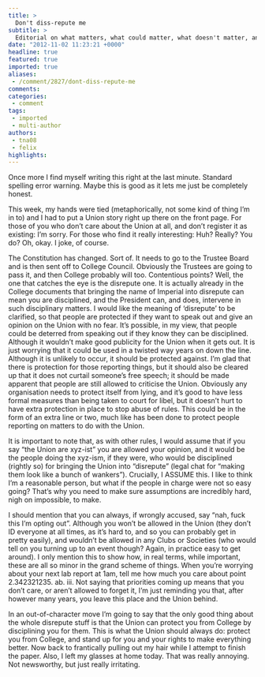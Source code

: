 ```yaml
---
title: >
  Don't diss-repute me
subtitle: >
  Editorial on what matters, what could matter, what doesn't matter, and my glasses
date: "2012-11-02 11:23:21 +0000"
headline: true
featured: true
imported: true
aliases:
 - /comment/2827/dont-diss-repute-me
comments:
categories:
 - comment
tags:
 - imported
 - multi-author
authors:
 - tna08
 - felix
highlights:
---
```


Once more I find myself writing this right at the last minute. Standard spelling error warning. Maybe this is good as it lets me just be completely honest.

This week, my hands were tied (metaphorically, not some kind of thing I’m in to) and I had to put a Union story right up there on the front page. For those of you who don’t care about the Union at all, and don’t register it as existing: I’m sorry. For those who find it really interesting: Huh? Really? You do? Oh, okay. I joke, of course.

The Constitution has changed. Sort of. It needs to go to the Trustee Board and is then sent off to College Council. Obviously the Trustees are going to pass it, and then College probably will too.
 Contentious points? Well, the one that catches the eye is the disrepute one. It is actually already in the College documents that bringing the name of Imperial into disrepute can mean you are disciplined, and the President can, and does, intervene in such disciplinary matters. I would like the meaning of ‘disrepute’ to be clarified, so that people are protected if they want to speak out and give an opinion on the Union with no fear. It’s possible, in my view, that people could be deterred from speaking out if they know they can be disciplined. Although it wouldn’t make good publicity for the Union when it gets out. It is just worrying that it could be used in a twisted way years on down the line. Although it is unlikely to occur, it should be protected against. I’m glad that there is protection for those reporting things, but it should also be cleared up that it does not curtail someone’s free speech; it should be made apparent that people are still allowed to criticise the Union. Obviously any organisation needs to protect itself from lying, and it’s good to have less formal measures than being taken to court for libel, but it doesn’t hurt to have extra protection in place to stop abuse of rules. This could be in the form of an extra line or two, much like has been done to protect people reporting on matters to do with the Union.

It is important to note that, as with other rules, I would assume that if you say “the Union are xyz-ist” you are allowed your opinion, and it would be the people doing the xyz-ism, if they were, who would be disciplined (rightly so) for bringing the Union into “disrepute” (legal chat for “making them look like a bunch of wankers”). Crucially, I ASSUME this. I like to think I’m a reasonable person, but what if the people in charge were not so easy going? That’s why you need to make sure assumptions are incredibly hard, nigh on impossible, to make.

I should mention that you can always, if wrongly accused, say “nah, fuck this I’m opting out”. Although you won’t be allowed in the Union (they don’t ID everyone at all times, as it’s hard to, and so you can probably get in pretty easily), and wouldn’t be allowed in any Clubs or Societies (who would tell on you turning up to an event though? Again, in practice easy to get around). I only mention this to show how, in real terms, while important, these are all so minor in the grand scheme of things. When you’re worrying about your next lab report at 1am, tell me how much you care about point 2.342321235. ab. iii. Not saying that priorities coming up means that you don’t care, or aren’t allowed to forget it, I’m just reminding you that, after however many years, you leave this place and the Union behind.

In an out-of-character move I’m going to say that the only good thing about the whole disrepute stuff is that the Union can protect you from College by disciplining you for them. This is what the Union should always do: protect you from College, and stand up for you and your rights to make everything better.
 Now back to frantically pulling out my hair while I attempt to finish the paper. Also, I left my glasses at home today. That was really annoying. Not newsworthy, but just really irritating.
